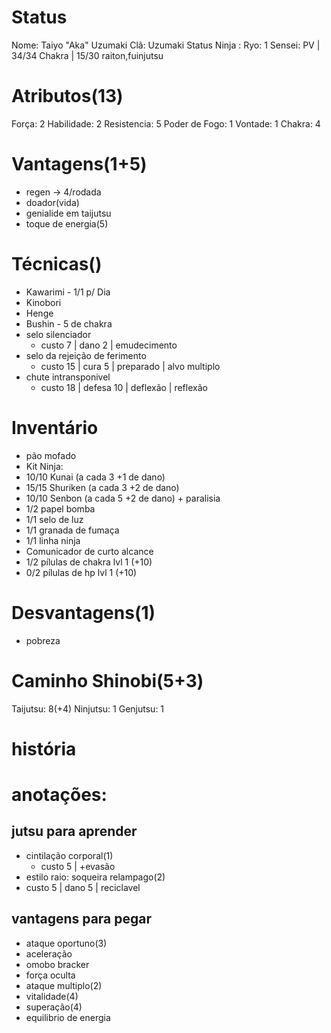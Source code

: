 # Status
Nome: Taiyo "Aka" Uzumaki
Clã:  Uzumaki
Status Ninja : 
Ryo:  1
Sensei: 
PV | 34/34
Chakra | 15/30
raiton,fuinjutsu

# Atributos(13)
Força: 2
Habilidade: 2
Resistencia: 5
Poder de Fogo: 1
Vontade: 1
Chakra: 4
# Vantagens(1+5)
- regen -> 4/rodada
- doador(vida)
- genialide em taijutsu
- toque de energia(5)

# Técnicas()
- Kawarimi - 1/1 p/ Dia
- Kinobori
- Henge
- Bushin - 5 de chakra
- selo silenciador
  - custo 7 | dano 2 | emudecimento
- selo da rejeição de ferimento
  - custo 15 | cura 5 | preparado | alvo multiplo
- chute intransponivel
  - custo 18 | defesa 10 | deflexão | reflexão

# Inventário
- pão mofado
- Kit Ninja:
 - 10/10 Kunai (a cada 3 +1 de dano)
 - 15/15 Shuriken (a cada 3 +2 de dano)
 - 10/10 Senbon (a cada 5 +2 de dano) + paralisia
 - 1/2 papel bomba
 - 1/1 selo de luz
 - 1/1 granada de fumaça
 - 1/1 linha ninja
 - Comunicador de curto alcance
 - 1/2 pílulas de chakra lvl 1 (+10)
 - 0/2 pílulas de hp lvl 1 (+10)


# Desvantagens(1)
- pobreza

# Caminho Shinobi(5+3) 
Taijutsu: 8(+4)
Ninjutsu: 1
Genjutsu: 1

# história


# anotações:
## jutsu para aprender
- cintilação corporal(1)
	- custo 5 | +evasão
- estilo raio: soqueira relampago(2)
 - custo 5 | dano 5 | reciclavel
## vantagens para pegar
- ataque oportuno(3)
- aceleração
- omobo bracker
- força oculta
- ataque multiplo(2)
- vitalidade(4)
- superação(4)
- equilibrio de energia
